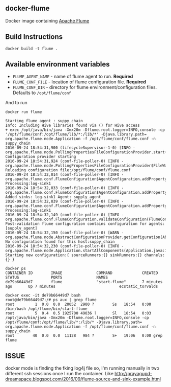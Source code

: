 ## docker-flume

  Docker image containing [Apache Flume](https://flume.apache.org/)

## Build Instructions

    docker build -t flume .

## Available environment variables

 * `FLUME_AGENT_NAME` - name of flume agent to run. **Required**
 * `FLUME_CONF_FILE` - location of flume configuration file. **Required**
 * `FLUME_CONF_DIR` - directory for flume environment/configuration files. Defaults to `/opt/flume/conf`

And to run

```
docker run flume

Starting flume agent : suppy_chain
Info: Including Hive libraries found via () for Hive access
+ exec /opt/java/bin/java -Xmx20m -Dflume.root.logger=INFO,console -cp '/opt/flume/conf:/opt/flume/lib/*:/lib/*' -Djava.library.path= org.apache.flume.node.Application -f /opt/flume/conf/flume.conf -n suppy_chain
2016-09-24 18:54:31,900 (lifecycleSupervisor-1-0) [INFO - org.apache.flume.node.PollingPropertiesFileConfigurationProvider.start(PollingPropertiesFileConfigurationProvider.java:61)] Configuration provider starting
2016-09-24 18:54:31,924 (conf-file-poller-0) [INFO - org.apache.flume.node.PollingPropertiesFileConfigurationProvider$FileWatcherRunnable.run(PollingPropertiesFileConfigurationProvider.java:133)] Reloading configuration file:/opt/flume/conf/flume.conf
2016-09-24 18:54:32,014 (conf-file-poller-0) [INFO - org.apache.flume.conf.FlumeConfiguration$AgentConfiguration.addProperty(FlumeConfiguration.java:1017)] Processing:log-sink1
2016-09-24 18:54:32,033 (conf-file-poller-0) [INFO - org.apache.flume.conf.FlumeConfiguration$AgentConfiguration.addProperty(FlumeConfiguration.java:931)] Added sinks: log-sink1 Agent: supply_agent
2016-09-24 18:54:32,039 (conf-file-poller-0) [INFO - org.apache.flume.conf.FlumeConfiguration$AgentConfiguration.addProperty(FlumeConfiguration.java:1017)] Processing:log-sink1
2016-09-24 18:54:32,149 (conf-file-poller-0) [INFO - org.apache.flume.conf.FlumeConfiguration.validateConfiguration(FlumeConfiguration.java:141)] Post-validation flume configuration contains configuration for agents: [supply_agent]
2016-09-24 18:54:32,150 (conf-file-poller-0) [WARN - org.apache.flume.node.AbstractConfigurationProvider.getConfiguration(AbstractConfigurationProvider.java:133)] No configuration found for this host:suppy_chain
2016-09-24 18:54:32,230 (conf-file-poller-0) [INFO - org.apache.flume.node.Application.startAllComponents(Application.java:138)] Starting new configuration:{ sourceRunners:{} sinkRunners:{} channels:{} }

```

```
docker ps
CONTAINER ID        IMAGE               COMMAND             CREATED             STATUS              PORTS               NAMES
de79b66449d7        flume               "start-flume"       7 minutes ago       Up 7 minutes                            ecstatic_torvalds

docker exec -it de79b66449d7 bash
root@de79b66449d7:/# ps aux | grep flume
root         1  0.0  0.0  20052  2900 ?        Ss   18:54   0:00 /bin/bash /opt/flume/bin/start-flume
root         5  0.4  0.5 1925700 49036 ?       Sl   18:54   0:03 /opt/java/bin/java -Xmx20m -Dflume.root.logger=INFO,console -cp /opt/flume/conf:/opt/flume/lib/*:/lib/* -Djava.library.path= org.apache.flume.node.Application -f /opt/flume/conf/flume.conf -n suppy_chain
root        40  0.0  0.0  11128   984 ?        S+   19:06   0:00 grep flume

```

ISSUE
----------

docker mode is finding the fking log4j file so, I'm running manually in two different ssh sessions once I run the container.
Like http://prayagupd-dreamspace.blogspot.com/2016/09/flume-source-and-sink-example.html



